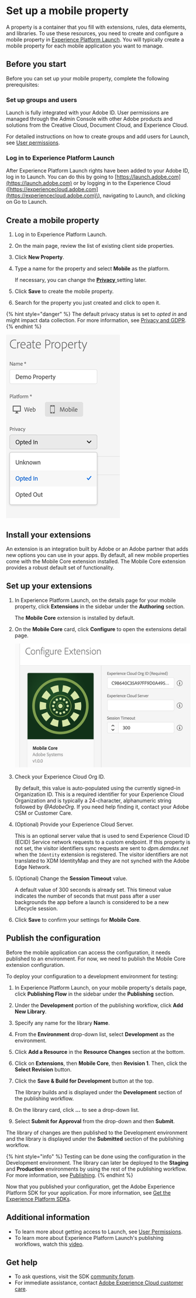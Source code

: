 # Set up a mobile property

A property is a container that you fill with extensions, rules, data elements, and libraries. To use these resources, you need to create and configure a mobile property in [Experience Platform Launch](https://launch.adobe.com). You will typically create a mobile property for each mobile application you want to manage.

## Before you start

Before you can set up your mobile property, complete the following prerequisites:

### Set up groups and users

Launch is fully integrated with your Adobe ID. User permissions are managed through the Admin Console with other Adobe products and solutions from the Creative Cloud, Document Cloud, and Experience Cloud.

For detailed instructions on how to create groups and add users for Launch, see [User permissions](https://experienceleague.adobe.com/docs/launch/using/admin/user-permissions.html).

### Log in to Experience Platform Launch

After Experience Platform Launch rights have been added to your Adobe ID, log in to Launch. You can do this by going to [https://launch.adobe.com](https://launch.adobe.com) or by logging in to the Experience Cloud \([https://experiencecloud.adobe.com](https://experiencecloud.adobe.com)\), navigating to Launch, and clicking on Go to Launch.

## Create a mobile property

1. Log in to Experience Platform Launch.
2. On the main page, review the list of existing client side properties.
3. Click **New Property**.
4. Type a name for the property and select **Mobile** as the platform.

   If necessary, you can change the [**Privacy** ](../resources/privacy-and-gdpr.md#setting-privacy-status) setting later.

5. Click **Save** to create the mobile property.
6. Search for the property you just created and click to open it.

{% hint style="danger" %}
The default privacy status is set to _opted in_ and might impact data collection. For more information, see [Privacy and GDPR](../resources/privacy-and-gdpr.md).
{% endhint %}

![Setting default privacy status](../.gitbook/assets/createmobileprop.png)

## Install your extensions

An extension is an integration built by Adobe or an Adobe partner that adds new options you can use in your apps. By default, all new mobile properties come with the Mobile Core extension installed. The Mobile Core extension provides a robust default set of functionality.

## Set up your extensions

1. In Experience Platform Launch, on the details page for your mobile property, click **Extensions** in the sidebar under the **Authoring** section.

   The **Mobile Core** extension is installed by default.

2. On the **Mobile Core** card, click **Configure** to open the extensions detail page.

   ![](../.gitbook/assets/screen-shot-2018-10-02-at-5.02.05-pm-2.png)

3. Check your Experience Cloud Org ID.

   By default, this value is auto-populated using the currently signed-in Organization ID. This is a required identifier for your Experience Cloud Organization and is typically a 24-character, alphanumeric string followed by _@AdobeOrg_. If you need help finding it, contact your Adobe CSM or Customer Care.

4. \(Optional\) Provide your Experience Cloud Server.

   This is an optional server value that is used to send Experience Cloud ID \(ECID\) Service network requests to a custom endpoint. If this property is not set, the visitor identifiers sync requests are sent to _dpm.demdex.net_ when the `Identity` extension is registered. The visitor identifiers are not translated to XDM IdentityMap and they are not synched with the Adobe Edge Network.

5. \(Optional\) Change the **Session Timeout** value.

   A default value of 300 seconds is already set. This timeout value indicates the number of seconds that must pass after a user backgrounds the app before a launch is considered to be a new Lifecycle session.

6. Click **Save** to confirm your settings for **Mobile Core**.

## Publish the configuration

Before the mobile application can access the configuration, it needs published to an environment. For now, we need to publish the Mobile Core extension configuration.

To deploy your configuration to a development environment for testing:

1. In Experience Platform Launch, on your mobile property's details page, click **Publishing Flow** in the sidebar under the **Publishing** section.
2. Under the **Development** portion of the publishing workflow, click **Add New Library**.
3. Specify any name for the library **Name**.
4. From the **Environment** drop-down list, select **Development** as the environment.
5. Click **Add a Resource** in the **Resource Changes** section at the bottom.
6. Click on **Extensions**, then **Mobile Core**, then **Revision 1**. Then, click the **Select Revision** button.
7. Click the **Save & Build for Development** button at the top.

   The library builds and is displayed under the **Development** section of the publishing workflow.

8. On the library card, click _**...**_ to see a drop-down list.
9. Select **Submit for Approval** from the drop-down and then **Submit**.

The library of changes are then published to the Development environment and the library is displayed under the **Submitted** section of the publishing workflow.

{% hint style="info" %}
Testing can be done using the configuration in the Development environment. The library can later be deployed to the **Staging** and **Production** environments by using the rest of the publishing workflow. For more information, see [Publishing](https://experienceleague.adobe.com/docs/launch/using/publish/overview.html).
{% endhint %}

Now that you published your configuration, get the Adobe Experience Platform SDK for your application. For more information, see [Get the Experience Platform SDKs](https://github.com/Adobe-Marketing-Cloud/aep-sdks-documentation/tree/dc9846c2383008aa0bc38f48ce26c43874b1c58b/getting-started/get-the-sdk.md).

## Additional information

* To learn more about getting access to Launch, see [User Permissions](https://experienceleague.adobe.com/docs/launch/using/admin/user-permissions.html).
* To learn more about Experience Platform Launch's publishing workflows, watch this [video](https://www.youtube.com/embed/Pe-YSn26_xI).

## Get help

* To ask questions, visit the SDK [community forum](https://experienceleaguecommunities.adobe.com/t5/adobe-experience-platform-sdks/ct-p/platform-sdk).
* For immediate assistance, contact [Adobe Experience Cloud customer care](https://helpx.adobe.com/contact/enterprise-support.ec.html).

